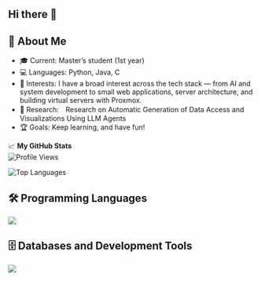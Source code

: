 ## Hi there 👋

## 🌟 **About Me**
- 🎓 Current: Master’s student (1st year)
- 💻 Languages: Python, Java, C
- 🚀 Interests: I have a broad interest across the tech stack — from AI and system development to small web applications, server architecture, and building virtual servers with Proxmox.
- 🌱 Research:　Research on Automatic Generation of Data Access and Visualizations Using LLM Agents
- 🏆 Goals: Keep learning, and have fun!

📈 **My GitHub Stats**  
![Profile Views](https://komarev.com/ghpvc/?username=ohoshi-sora)

![Top Languages](https://github-readme-stats.vercel.app/api/top-langs?username=ohoshi-sora)


## 🛠️ Programming Languages
<img src="https://skillicons.dev/icons?i=python,java,c" />

## 🗄️ Databases and Development Tools
<img src="https://skillicons.dev/icons?i=postgres,docker,github,vscode" />



